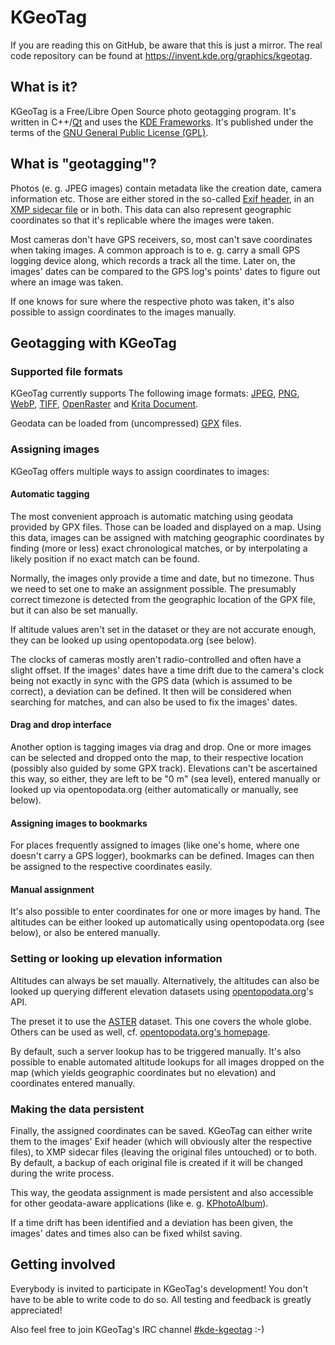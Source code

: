# KGeoTag

If you are reading this on GitHub, be aware that this is just a mirror. The real code repository can be found at https://invent.kde.org/graphics/kgeotag.

## What is it?

KGeoTag is a Free/Libre Open Source photo geotagging program. It's written in C++/[Qt](https://www.qt.io/) and uses the [KDE Frameworks](https://api.kde.org/frameworks/). It's published under the terms of the [GNU General Public License (GPL)](https://www.gnu.org/licenses/#GPL).

## What is "geotagging"?

Photos (e. g. JPEG images) contain metadata like the creation date, camera information etc. Those are either stored in the so-called [Exif header](https://en.wikipedia.org/wiki/Exif), in an [XMP sidecar file](https://en.wikipedia.org/wiki/Extensible_Metadata_Platform) or in both. This data can also represent geographic coordinates so that it's replicable where the images were taken.

Most cameras don't have GPS receivers, so, most can't save coordinates when taking images. A common approach is to e. g. carry a small GPS logging device along, which records a track all the time. Later on, the images' dates can be compared to the GPS log's points' dates to figure out where an image was taken.

If one knows for sure where the respective photo was taken, it's also possible to assign coordinates to the images manually.

## Geotagging with KGeoTag

### Supported file formats

KGeoTag currently supports The following image formats: [JPEG](https://en.wikipedia.org/wiki/JPEG), [PNG](https://en.wikipedia.org/wiki/Portable_Network_Graphics), [WebP](https://en.wikipedia.org/wiki/WebP), [TIFF](https://en.wikipedia.org/wiki/TIFF), [OpenRaster](https://en.wikipedia.org/wiki/OpenRaster) and [Krita Document](https://en.wikipedia.org/wiki/Krita).

Geodata can be loaded from (uncompressed) [GPX](https://en.wikipedia.org/wiki/GPS_Exchange_Format) files.

### Assigning images

KGeoTag offers multiple ways to assign coordinates to images:

#### Automatic tagging

The most convenient approach is automatic matching using geodata provided by GPX files. Those can be loaded and displayed on a map. Using this data, images can be assigned with matching geographic coordinates by finding (more or less) exact chronological matches, or by interpolating a likely position if no exact match can be found.

Normally, the images only provide a time and date, but no timezone. Thus we need to set one to make an assignment possible. The presumably correct timezone is detected from the geographic location of the GPX file, but it can also be set manually.

If altitude values aren't set in the dataset or they are not accurate enough, they can be looked up using opentopodata.org (see below).

The clocks of cameras mostly aren't radio-controlled and often have a slight offset. If the images' dates have a time drift due to the camera's clock being not exactly in sync with the GPS data (which is assumed to be correct), a deviation can be defined. It then will be considered when searching for matches, and can also be used to fix the images' dates.

#### Drag and drop interface

Another option is tagging images via drag and drop. One or more images can be selected and dropped onto the map, to their respective location (possibly also guided by some GPX track). Elevations can't be ascertained this way, so either, they are left to be "0 m" (sea level), entered manually or looked up via opentopodata.org (either automatically or manually, see below).

#### Assigning images to bookmarks

For places frequently assigned to images (like one's home, where one doesn't carry a GPS logger), bookmarks can be defined. Images can then be assigned to the respective coordinates easily.

#### Manual assignment

It's also possible to enter coordinates for one or more images by hand. The altitudes can be either looked up automatically using opentopodata.org (see below), or also be entered manually.

### Setting or looking up elevation information

Altitudes can always be set maually. Alternatively, the altitudes can also be looked up querying different elevation datasets using [opentopodata.org](https://www.opentopodata.org/)'s API.

The preset it to use the [ASTER](https://asterweb.jpl.nasa.gov/gdem.asp) dataset. This one covers the whole globe. Others can be used as well, cf. [opentopodata.org's homepage](https://www.opentopodata.org/#public-api).

By default, such a server lookup has to be triggered manually. It's also possible to enable automated altitude lookups for all images dropped on the map (which yields geographic coordinates but no elevation) and coordinates entered manually.

### Making the data persistent

Finally, the assigned coordinates can be saved. KGeoTag can either write them to the images' Exif header (which will obviously alter the respective files), to XMP sidecar files (leaving the original files untouched) or to both. By default, a backup of each original file is created if it will be changed during the write process.

This way, the geodata assignment is made persistent and also accessible for other geodata-aware applications (like e. g. [KPhotoAlbum](https://www.kphotoalbum.org/)).

If a time drift has been identified and a deviation has been given, the images' dates and times also can be fixed whilst saving.

## Getting involved

Everybody is invited to participate in KGeoTag's development! You don't have to be able to write code to do so. All testing and feedback is greatly appreciated!

Also feel free to join KGeoTag's IRC channel [#kde-kgeotag](irc://chat.freenode.net/kde-kgeotag) :-)
